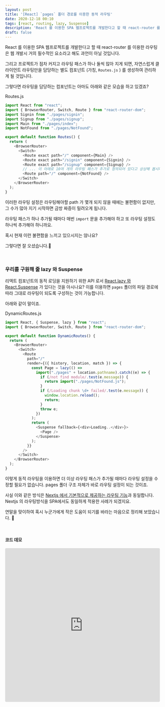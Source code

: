```yaml
---
layout: post
title: '[React] `pages` 폴더 경로를 이용한 동적 라우팅'
date: 2020-12-18 00:10
tags: [react, routing, lazy, Suspense]
description: 'React 를 이용한 SPA 웹프로젝트를 개발한다고 할 때 react-router 를 이용한 라우팅은 웹 개발시 거의 필수적인 요소라고 해도 과언이 아닐 것입니다. 그리고 프로젝트가 점차 커지고 라우팅 패스가 하나 둘씩 많아 지게 되면, 자연스럽게 클라이언트 라우팅만을 담당하는 별도 컴포넌트를 생성하여 관리하게 될 것입니다.'
draft: false
---
```


React 를 이용한 SPA 웹프로젝트를 개발한다고 할 때 react-router 를 이용한 라우팅은 웹 개발시 거의 필수적인 요소라고 해도 과언이 아닐 것입니다.

그리고 프로젝트가 점차 커지고 라우팅 패스가 하나 둘씩 많아 지게 되면, 자연스럽게 클라이언트 라우팅만을 담당하는 별도 컴포넌트 (가칭, `Routes.js` ) 를 생성하여 관리하게 될 것입니다.

그렇다면 라우팅을 담당하는 컴포넌트는 아마도 아래와 같은 모습을 하고 있겠죠?

Routes.js
```js
import React from "react";
import { BrowserRouter, Switch, Route } from "react-router-dom";
import Signin from "./pages/signin";
import Signup from "./pages/signup";
import Main from "./pages/index";
import NotFound from "./pages/NotFound";

export default function Routes() {
  return (
    <BrowserRouter>
      <Switch>
        <Route exact path="/" component={Main} />
        <Route exact path="/signin" component={Signin} />
        <Route exact path="/signup" component={Signup} />
        // ... 이 아래로 10여 개의 라우팅 패스가 추가로 정의되어 있다고 상상해 봅시다. 😰
        <Route path="/" component={NotFound} />
      </Switch>
    </BrowserRouter>
  );
}
```

이러한 라우팅 설정은 라우팅해야할 path 가 몇개 되지 않을 때에는 불편함이 없지만, 그 수가 많아 지기 시작하면 금방 짜증이 밀려오게 됩니다.

라우팅 패스가 하나 추가될 때마다 매번 `import` 문을 추가해야 하고 또 라우팅 설정도 하나씩 추가해야 하니까요.

혹시 현재 이런 불편함을 느끼고 있으시지는 않나요?

그렇다면 잘 오셨습니다.🙂

<br>

### 우리를 구원해 줄 lazy 와 Suspense
리액트 컴포넌트의 동적 로딩을 지원하기 위한 API 로서 [React.lazy 와 React.Suspense](https://ko.reactjs.org/docs/code-splitting.html#reactlazy) 가 있다는 것을 아시나요? 이를 이용하면 `pages` 폴더의 파일 경로에 따라 그대로 라우팅이 되도록 구성하는 것이 가능합니다.

아래와 같이 말이죠.

DynamicRoutes.js
```js
import React, { Suspense, lazy } from "react";
import { BrowserRouter, Switch, Route } from "react-router-dom";

export default function DynamicRoutes() {
  return (
    <BrowserRouter>
      <Switch>
        <Route
          path="/"
          render={({ history, location, match }) => {
            const Page = lazy(() =>
              import("./pages" + location.pathname).catch((e) => {
                if (/not find module/.test(e.message)) {
                  return import("./pages/NotFound.js");
                }
                if (/Loading chunk \d+ failed/.test(e.message)) {
                  window.location.reload();
                  return;
                }
                throw e;
              })
            );
            return (
              <Suspense fallback={<div>Loading..</div>}>
                <Page />
              </Suspense>
            );
          }}
        />
      </Switch>
    </BrowserRouter>
  );
}
```  


이렇게 동적 라우팅을 이용하면 더 이상 라우팅 패스가 추가될 때마다 라우팅 설정을 수정할 필요가 없습니다. pages 폴더 구조 자체가 바로 라우팅 설정이 되는 것이죠.

사실 이와 같은 방식은 [Nextjs 에서 기본적으로 제공하는 라우팅 기능](https://nextjs.org/docs/routing/introduction)과 동일합니다. Nextjs 의 라우팅방식을 SPA에서도 동일하게 적용한 사례가 되겠지요.

연말을 맞이하여 혹시 누군가에게 작은 도움이 되기를 바라는 마음으로 정리해 보았습니다. 🙏

<br>

#### 코드 데모
<iframe src="https://codesandbox.io/embed/cocky-andras-yrg09?fontsize=14&hidenavigation=1&theme=dark"
     style="width:100%; height:500px; border:0; border-radius: 4px; overflow:hidden;"
     title="cocky-andras-yrg09"
     allow="accelerometer; ambient-light-sensor; camera; encrypted-media; geolocation; gyroscope; hid; microphone; midi; payment; usb; vr; xr-spatial-tracking"
     sandbox="allow-forms allow-modals allow-popups allow-presentation allow-same-origin allow-scripts"
   ></iframe>
